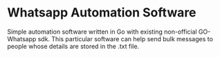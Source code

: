 # Whatsapp Automation Software
Simple automation software written in Go with existing non-official GO-Whatsapp sdk. This particular software can help send bulk messages to people whose details are stored in the .txt file. 